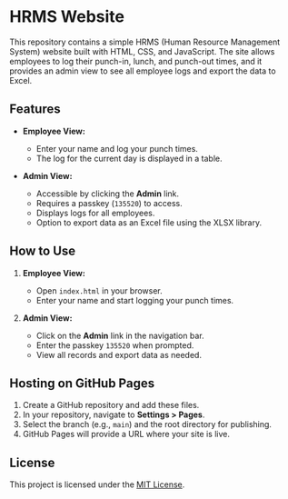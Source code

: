 # HRMS Website

This repository contains a simple HRMS (Human Resource Management System) website built with HTML, CSS, and JavaScript. The site allows employees to log their punch-in, lunch, and punch-out times, and it provides an admin view to see all employee logs and export the data to Excel.

## Features

- **Employee View:**
  - Enter your name and log your punch times.
  - The log for the current day is displayed in a table.
  
- **Admin View:**
  - Accessible by clicking the **Admin** link.
  - Requires a passkey (`135520`) to access.
  - Displays logs for all employees.
  - Option to export data as an Excel file using the XLSX library.

## How to Use

1. **Employee View:**
   - Open `index.html` in your browser.
   - Enter your name and start logging your punch times.
  
2. **Admin View:**
   - Click on the **Admin** link in the navigation bar.
   - Enter the passkey `135520` when prompted.
   - View all records and export data as needed.

## Hosting on GitHub Pages

1. Create a GitHub repository and add these files.
2. In your repository, navigate to **Settings > Pages**.
3. Select the branch (e.g., `main`) and the root directory for publishing.
4. GitHub Pages will provide a URL where your site is live.

## License

This project is licensed under the [MIT License](LICENSE).
